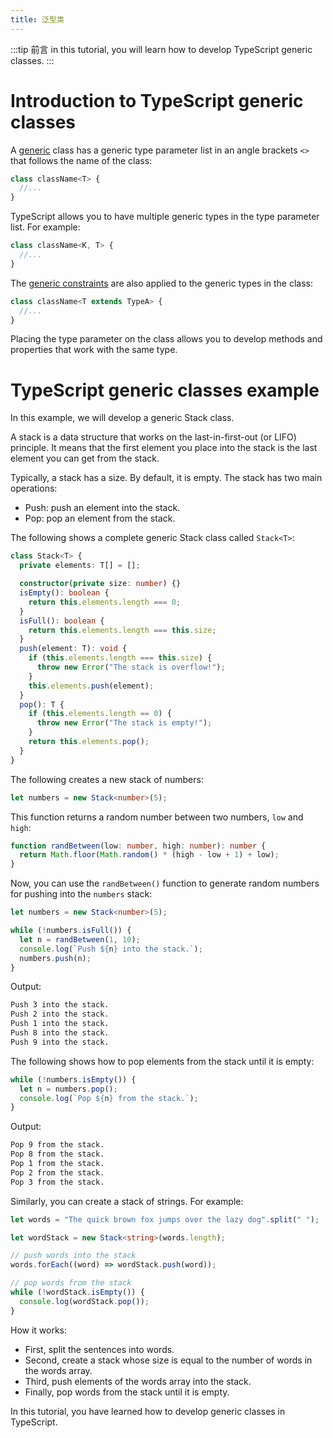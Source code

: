 ```yaml
---
title: 泛型类
---
```


:::tip 前言
in this tutorial, you will learn how to develop TypeScript generic classes.
:::

# Introduction to TypeScript generic classes

A [generic](/8-generics/1-generics/) class has a generic type parameter list in an angle brackets `<>` that follows the name of the class:

```ts
class className<T> {
  //...
}
```

TypeScript allows you to have multiple generic types in the type parameter list. For example:

```ts
class className<K, T> {
  //...
}
```

The [generic constraints](/8-generics/2-generic-constraints/) are also applied to the generic types in the class:

```ts
class className<T extends TypeA> {
  //...
}
```

Placing the type parameter on the class allows you to develop methods and properties that work with the same type.

# TypeScript generic classes example

In this example, we will develop a generic Stack class.

A stack is a data structure that works on the last-in-first-out (or LIFO) principle. It means that the first element you place into the stack is the last element you can get from the stack.

Typically, a stack has a size. By default, it is empty. The stack has two main operations:

- Push: push an element into the stack.
- Pop: pop an element from the stack.

The following shows a complete generic Stack class called `Stack<T>`:

```ts
class Stack<T> {
  private elements: T[] = [];

  constructor(private size: number) {}
  isEmpty(): boolean {
    return this.elements.length === 0;
  }
  isFull(): boolean {
    return this.elements.length === this.size;
  }
  push(element: T): void {
    if (this.elements.length === this.size) {
      throw new Error("The stack is overflow!");
    }
    this.elements.push(element);
  }
  pop(): T {
    if (this.elements.length == 0) {
      throw new Error("The stack is empty!");
    }
    return this.elements.pop();
  }
}
```

The following creates a new stack of numbers:

```ts
let numbers = new Stack<number>(5);
```

This function returns a random number between two numbers, `low` and `high`:

```ts
function randBetween(low: number, high: number): number {
  return Math.floor(Math.random() * (high - low + 1) + low);
}
```

Now, you can use the `randBetween()` function to generate random numbers for pushing into the `numbers` stack:

```ts
let numbers = new Stack<number>(5);

while (!numbers.isFull()) {
  let n = randBetween(1, 10);
  console.log(`Push ${n} into the stack.`);
  numbers.push(n);
}
```

Output:

```sh
Push 3 into the stack.
Push 2 into the stack.
Push 1 into the stack.
Push 8 into the stack.
Push 9 into the stack.
```

The following shows how to pop elements from the stack until it is empty:

```ts
while (!numbers.isEmpty()) {
  let n = numbers.pop();
  console.log(`Pop ${n} from the stack.`);
}
```

Output:

```sh
Pop 9 from the stack.
Pop 8 from the stack.
Pop 1 from the stack.
Pop 2 from the stack.
Pop 3 from the stack.
```

Similarly, you can create a stack of strings. For example:

```ts
let words = "The quick brown fox jumps over the lazy dog".split(" ");

let wordStack = new Stack<string>(words.length);

// push words into the stack
words.forEach((word) => wordStack.push(word));

// pop words from the stack
while (!wordStack.isEmpty()) {
  console.log(wordStack.pop());
}
```

How it works:

- First, split the sentences into words.
- Second, create a stack whose size is equal to the number of words in the words array.
- Third, push elements of the words array into the stack.
- Finally, pop words from the stack until it is empty.

In this tutorial, you have learned how to develop generic classes in TypeScript.
